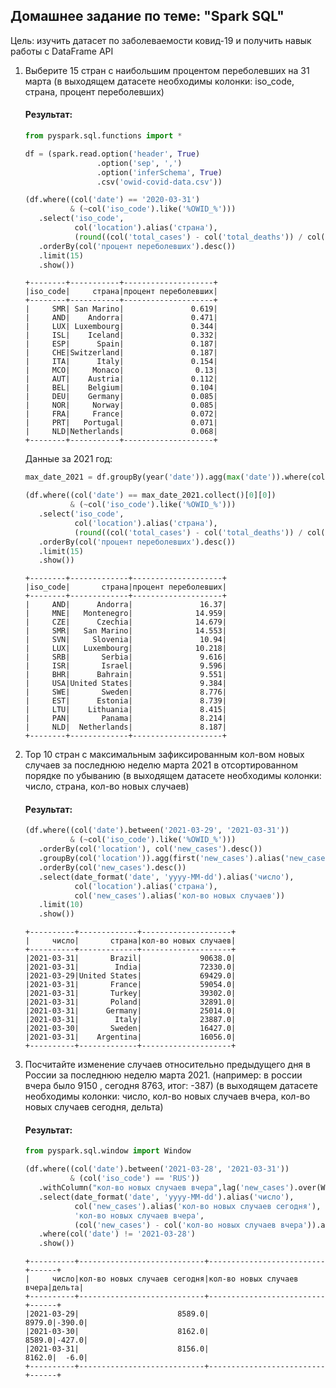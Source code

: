 ## Домашнее задание по теме: "Spark SQL"

Цель: изучить датасет по заболеваемости ковид-19 и получить навык работы с DataFrame API

1. Выберите 15 стран с наибольшим процентом переболевших на 31 марта (в выходящем датасете необходимы колонки: iso_code, страна, процент переболевших)

    #### Результат:

    ```python
    from pyspark.sql.functions import *

    df = (spark.read.option('header', True)
                    .option('sep', ',')
                    .option('inferSchema', True)
                    .csv('owid-covid-data.csv'))

    (df.where((col('date') == '2020-03-31')
              & (~col('iso_code').like('%OWID_%')))
       .select('iso_code',
               col('location').alias('страна'),
               (round((col('total_cases') - col('total_deaths')) / col('population') * 100, 3)).alias('процент переболевших'))
       .orderBy(col('процент переболевших').desc())
       .limit(15)
       .show())
    ```
    ```
    +--------+-----------+--------------------+
    |iso_code|     страна|процент переболевших|
    +--------+-----------+--------------------+
    |     SMR| San Marino|               0.619|
    |     AND|    Andorra|               0.471|
    |     LUX| Luxembourg|               0.344|
    |     ISL|    Iceland|               0.332|
    |     ESP|      Spain|               0.187|
    |     CHE|Switzerland|               0.187|
    |     ITA|      Italy|               0.154|
    |     MCO|     Monaco|                0.13|
    |     AUT|    Austria|               0.112|
    |     BEL|    Belgium|               0.104|
    |     DEU|    Germany|               0.085|
    |     NOR|     Norway|               0.085|
    |     FRA|     France|               0.072|
    |     PRT|   Portugal|               0.071|
    |     NLD|Netherlands|               0.068|
    +--------+-----------+--------------------+
    ```

    Данные за 2021 год:

    ```python
    max_date_2021 = df.groupBy(year('date')).agg(max('date')).where(col('year(date)') == '2021').select(col('max(date)').alias('max_date'))

    (df.where((col('date') == max_date_2021.collect()[0][0])
              & (~col('iso_code').like('%OWID_%')))
       .select('iso_code',
               col('location').alias('страна'),
               (round((col('total_cases') - col('total_deaths')) / col('population') * 100, 3)).alias('процент переболевших'))
       .orderBy(col('процент переболевших').desc())
       .limit(15)
       .show())
    ```
    ```
    +--------+-------------+--------------------+
    |iso_code|       страна|процент переболевших|
    +--------+-------------+--------------------+
    |     AND|      Andorra|               16.37|
    |     MNE|   Montenegro|              14.959|
    |     CZE|      Czechia|              14.679|
    |     SMR|   San Marino|              14.553|
    |     SVN|     Slovenia|               10.94|
    |     LUX|   Luxembourg|              10.218|
    |     SRB|       Serbia|               9.616|
    |     ISR|       Israel|               9.596|
    |     BHR|      Bahrain|               9.551|
    |     USA|United States|               9.384|
    |     SWE|       Sweden|               8.776|
    |     EST|      Estonia|               8.739|
    |     LTU|    Lithuania|               8.415|
    |     PAN|       Panama|               8.214|
    |     NLD|  Netherlands|               8.187|
    +--------+-------------+--------------------+
    ```

2. Top 10 стран с максимальным зафиксированным кол-вом новых случаев за последнюю неделю марта 2021 в отсортированном порядке по убыванию (в выходящем датасете необходимы колонки: число, страна, кол-во новых случаев)

    #### Результат:

    ```python
    (df.where((col('date').between('2021-03-29', '2021-03-31'))
              & (~col('iso_code').like('%OWID_%')))
       .orderBy(col('location'), col('new_cases').desc())
       .groupBy(col('location')).agg(first('new_cases').alias('new_cases'), first('date').alias('date'))
       .orderBy(col('new_cases').desc())
       .select(date_format('date', 'yyyy-MM-dd').alias('число'),
               col('location').alias('страна'),
               col('new_cases').alias('кол-во новых случаев'))
       .limit(10)
       .show())
    ```
    ```
    +----------+-------------+--------------------+
    |     число|       страна|кол-во новых случаев|
    +----------+-------------+--------------------+
    |2021-03-31|       Brazil|             90638.0|
    |2021-03-31|        India|             72330.0|
    |2021-03-29|United States|             69429.0|
    |2021-03-31|       France|             59054.0|
    |2021-03-31|       Turkey|             39302.0|
    |2021-03-31|       Poland|             32891.0|
    |2021-03-31|      Germany|             25014.0|
    |2021-03-31|        Italy|             23887.0|
    |2021-03-30|       Sweden|             16427.0|
    |2021-03-31|    Argentina|             16056.0|
    +----------+-------------+--------------------+
    ```

3. Посчитайте изменение случаев относительно предыдущего дня в России за последнюю неделю марта 2021. (например: в россии вчера было 9150 , сегодня 8763, итог: -387) (в выходящем датасете необходимы колонки: число, кол-во новых случаев вчера, кол-во новых случаев сегодня, дельта)

    #### Результат:

    ```python
    from pyspark.sql.window import Window

    (df.where((col('date').between('2021-03-28', '2021-03-31'))
              & (col('iso_code') == 'RUS'))
       .withColumn("кол-во новых случаев вчера",lag('new_cases').over(Window.orderBy("date")))
       .select(date_format('date', 'yyyy-MM-dd').alias('число'),
               col('new_cases').alias('кол-во новых случаев сегодня'),
               'кол-во новых случаев вчера',
               (col('new_cases') - col('кол-во новых случаев вчера')).alias('дельта'))
       .where(col('date') != '2021-03-28')
       .show())
    ```
    ```
    +----------+----------------------------+--------------------------+------+
    |     число|кол-во новых случаев сегодня|кол-во новых случаев вчера|дельта|
    +----------+----------------------------+--------------------------+------+
    |2021-03-29|                      8589.0|                    8979.0|-390.0|
    |2021-03-30|                      8162.0|                    8589.0|-427.0|
    |2021-03-31|                      8156.0|                    8162.0|  -6.0|
    +----------+----------------------------+--------------------------+------+
    ```
